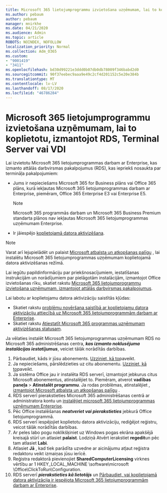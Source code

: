 ```yaml
---
title: Microsoft 365 lietojumprogrammu izvietošana uzņēmumam, lai to koplietotu, izmantojot RDS, Terminal Server vai VDI
ms.author: pebaum
author: pebaum
manager: mnirkhe
ms.date: 04/21/2020
ms.audience: Admin
ms.topic: article
ROBOTS: NOINDEX, NOFOLLOW
localization_priority: Normal
ms.collection: Adm_O365
ms.custom:
- "9001419"
- "3411"
ms.openlocfilehash: bd30d99221e3ddd0b07db0db78009f346babd2d0
ms.sourcegitcommit: 90f37eebec9aaa9e49c2cf4d201152c5e20e384b
ms.translationtype: MT
ms.contentlocale: lv-LV
ms.lasthandoff: 08/17/2020
ms.locfileid: "46786284"
---
```

# <a name="deploying-microsoft-365-apps-for-enterprise-for-shared-use-on-rds-terminal-server-or-vdi"></a>Microsoft 365 lietojumprogrammu izvietošana uzņēmumam, lai to koplietotu, izmantojot RDS, Terminal Server vai VDI

Lai izvietotu Microsoft 365 lietojumprogrammas darbam ar Enterprise, kas izmanto attālās darbvirsmas pakalpojumus (RDS), kas iepriekš nosaukta par termināļa pakalpojumiem:
- Jums ir nepieciešams Microsoft 365 for Business plāns vai Office 365 plāns, kurā iekļautas Microsoft 365 lietojumprogrammas darbam ar Enterprise, piemēram, Office 365 Enterprise E3 vai Enterprise E5.
   > [!NOTE] 
   > Microsoft 365 programmās darbam un Microsoft 365 Business Premium standarta plānos nav iekļautas Microsoft 365 lietojumprogrammas uzņēmumam Enterprise.
- Ir jāiespējo [koplietojamā datora aktivizēšana](https://docs.microsoft.com/DeployOffice/overview-shared-computer-activation).

> [!NOTE]
> Varat arī lejupielādēt un palaist [Microsoft atbalsta un atkopšanas palīgu](https://aka.ms/SaRA_OfficeSCA_M365Portal) , lai instalētu Microsoft 365 lietojumprogrammas uzņēmumam koplietojamā datora aktivizēšanas režīmā.

Lai iegūtu papildinformāciju par priekšnosacījumiem, iestatīšanas instrukcijām un norādījumiem par pielāgotām instalācijām, izmantojot Office izvietošanas rīku, skatiet rakstu [Microsoft 365 lietojumprogrammu izvietošana uzņēmumam, izmantojot attālās darbvirsmas pakalpojumus](https://docs.microsoft.com/DeployOffice/deploy-microsoft-365-apps-remote-desktop-services).

Lai labotu ar koplietojamu datora aktivizāciju saistītās kļūdas:
- Skatiet rakstu [problēmu novēršana saistībā ar koplietojamu datora aktivizāciju attiecībā uz Microsoft 365 lietojumprogrammām darbam ar Enterprise](https://docs.microsoft.com/DeployOffice/troubleshoot-shared-computer-activation).
- Skatiet rakstu [Atiestatīt Microsoft 365 programmas uzņēmumam aktivizēšanas statusam](https://go.microsoft.com/fwlink/?linkid=2109218).

Ja vēlaties instalēt Microsoft 365 lietojumprogrammas uzņēmumam RDS no Microsoft 365 administrēšanas centra, ***kas izmanto noklusējuma instalācijas iestatījumus***, veiciet tālāk norādītās darbības.

1.    Pārbaudiet, kāds ir jūsu abonements. [Uzziniet, kā to](https://docs.microsoft.com/microsoft-365/admin/admin-overview/what-subscription-do-i-have)paveikt.
2.    Ja nepieciešams, pārslēdzieties uz citu abonementu. [Uzziniet, kā to](https://docs.microsoft.com/microsoft-365/commerce/subscriptions/switch-to-a-different-plan)paveikt.
3.    Ja sistēma Office jau ir instalēta RDS serverī, izmantojot jebkurus citus Microsoft abonementus, atinstalējiet to. Piemēram, atverot **vadības paneļa**  >  **Atinstalēt programmu**. Ja rodas problēmas, atinstalējiet [, izmantojot Microsoft atbalsta un atkopšanas palīgu](https://aka.ms/SARA-OfficeUninstall-Alchemy) .
4.    RDS serverī pierakstieties Microsoft 365 administrēšanas centrā ar administratora kontu un [instalējiet microsoft 365 lietojumprogrammas uzņēmumam Enterprise](https://portal.office.com/OLS/MySoftware.aspx).
5.    Pēc Office instalēšanas ***neatveriet vai pierakstieties*** jebkurā Office lietojumprogrammā.
6.    RDS serverī iespējojiet koplietotu datora aktivizāciju, rediģējot reģistru, veicot tālāk norādītās darbības.
   1. Ar peles labo pogu noklikšķiniet uz Windows pogas ekrāna apakšējā kreisajā stūrī un atlasiet **palaist**. Lodziņā Atvērt ierakstiet **regedit**un pēc tam atlasiet **Labi**.
   2. Atlasiet **Jā** , kad tiek parādīta uzvedne ar aicinājumu atļaut reģistra redaktoru veikt izmaiņas jūsu ierīcē.
   3. Reģistra redaktorā pievienojiet **SharedComputerLicensing** virknes vērtību ar 1 HKEY_LOCAL_MACHINE \software\microsoft \Office\ClickToRun\Configuration.
   4. RDS serverī ***pierakstieties kā lietotājs*** un [Pārbaudiet, vai koplietojamā datora aktivizācija ir iespējota Microsoft 365 lietojumprogrammām darbam ar Enterprise](https://docs.microsoft.com/DeployOffice/troubleshoot-shared-computer-activation#verify-that-activation-for-microsoft-365-apps-succeeded).

